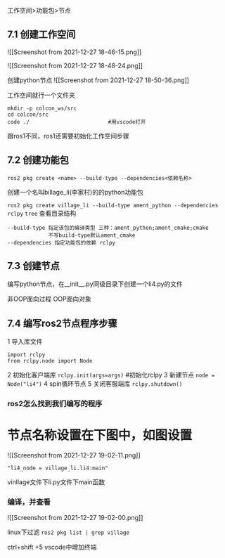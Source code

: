 工作空间>功能包>节点
## 7.1 创建工作空间

![[Screenshot from 2021-12-27 18-46-15.png]]

![[Screenshot from 2021-12-27 18-48-24.png]]

创建python节点
![[Screenshot from 2021-12-27 18-50-36.png]]


工作空间就行一个文件夹
```
mkdir -p colcon_ws/src
cd colcon/src
code ./ 						#用vscode打开
```

跟ros1不同，ros1还需要初始化工作空间步骤

## 7.2 创建功能包
`ros2 pkg create <name> --build-type --dependencies<依赖名称>`

创建一个名叫billage_li(李家村)的的python功能包

`ros2 pkg create village_li --build-type ament_python --dependencies rclpy`
`tree` 查看目录结构
```
--build-type 指定该包的编译类型 三种：ament_python;ament_cmake;cmake
		     不写build-type默认ament_cmake
--dependencies 指定功能包的依赖 rclpy
```

## 7.3 创建节点
编写python节点，在__init__.py同级目录下创建一个li4.py的文件

非OOP面向过程
OOP面向对象
 ## 7.4 编写ros2节点程序步骤
 1 导入库文件
 ```
 import rclpy
 from rclpy.node import Node
 ```
 2 初始化客户端库
 `rclpy.init(args=args)` #初始化rclpy
 3 新建节点
 `node = Node("li4")`
 4 spin循环节点
 5 关闭客服端库
 `rclpy.shutdown()`			
 
### ros2怎么找到我们编写的程序

# 节点名称设置在下图中，如图设置
 
 ![[Screenshot from 2021-12-27 19-02-11.png]]

```
"li4_node = village_li.li4:main"
```
vinllage文件下li.py文件下main函数
### 编译，并查看

![[Screenshot from 2021-12-27 19-02-00.png]]
 
 linux下过滤
`ros2 pkg list | grep village`

ctrl+shift +5 vscode中增加终端	